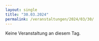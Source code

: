 ```yaml
---
layout: single
title: "30.03.2024"
permalink: /veranstaltungen/2024/03/30/
---
```


Keine Veranstaltung an diesem Tag.
